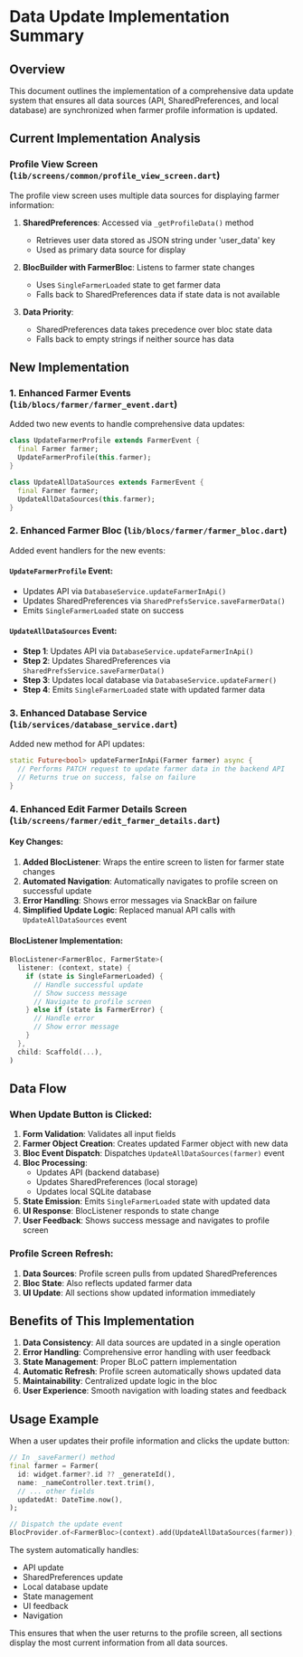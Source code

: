 # Data Update Implementation Summary

## Overview
This document outlines the implementation of a comprehensive data update system that ensures all data sources (API, SharedPreferences, and local database) are synchronized when farmer profile information is updated.

## Current Implementation Analysis

### Profile View Screen (`lib/screens/common/profile_view_screen.dart`)
The profile view screen uses multiple data sources for displaying farmer information:

1. **SharedPreferences**: Accessed via `_getProfileData()` method
   - Retrieves user data stored as JSON string under 'user_data' key
   - Used as primary data source for display

2. **BlocBuilder with FarmerBloc**: Listens to farmer state changes
   - Uses `SingleFarmerLoaded` state to get farmer data
   - Falls back to SharedPreferences data if state data is not available

3. **Data Priority**: 
   - SharedPreferences data takes precedence over bloc state data
   - Falls back to empty strings if neither source has data

## New Implementation

### 1. Enhanced Farmer Events (`lib/blocs/farmer/farmer_event.dart`)
Added two new events to handle comprehensive data updates:

```dart
class UpdateFarmerProfile extends FarmerEvent {
  final Farmer farmer;
  UpdateFarmerProfile(this.farmer);
}

class UpdateAllDataSources extends FarmerEvent {
  final Farmer farmer;
  UpdateAllDataSources(this.farmer);
}
```

### 2. Enhanced Farmer Bloc (`lib/blocs/farmer/farmer_bloc.dart`)
Added event handlers for the new events:

#### `UpdateFarmerProfile` Event:
- Updates API via `DatabaseService.updateFarmerInApi()`
- Updates SharedPreferences via `SharedPrefsService.saveFarmerData()`
- Emits `SingleFarmerLoaded` state on success

#### `UpdateAllDataSources` Event:
- **Step 1**: Updates API via `DatabaseService.updateFarmerInApi()`
- **Step 2**: Updates SharedPreferences via `SharedPrefsService.saveFarmerData()`
- **Step 3**: Updates local database via `DatabaseService.updateFarmer()`
- **Step 4**: Emits `SingleFarmerLoaded` state with updated farmer data

### 3. Enhanced Database Service (`lib/services/database_service.dart`)
Added new method for API updates:

```dart
static Future<bool> updateFarmerInApi(Farmer farmer) async {
  // Performs PATCH request to update farmer data in the backend API
  // Returns true on success, false on failure
}
```

### 4. Enhanced Edit Farmer Details Screen (`lib/screens/farmer/edit_farmer_details.dart`)

#### Key Changes:
1. **Added BlocListener**: Wraps the entire screen to listen for farmer state changes
2. **Automated Navigation**: Automatically navigates to profile screen on successful update
3. **Error Handling**: Shows error messages via SnackBar on failure
4. **Simplified Update Logic**: Replaced manual API calls with `UpdateAllDataSources` event

#### BlocListener Implementation:
```dart
BlocListener<FarmerBloc, FarmerState>(
  listener: (context, state) {
    if (state is SingleFarmerLoaded) {
      // Handle successful update
      // Show success message
      // Navigate to profile screen
    } else if (state is FarmerError) {
      // Handle error
      // Show error message
    }
  },
  child: Scaffold(...),
)
```

## Data Flow

### When Update Button is Clicked:
1. **Form Validation**: Validates all input fields
2. **Farmer Object Creation**: Creates updated Farmer object with new data
3. **Bloc Event Dispatch**: Dispatches `UpdateAllDataSources(farmer)` event
4. **Bloc Processing**:
   - Updates API (backend database)
   - Updates SharedPreferences (local storage)
   - Updates local SQLite database
5. **State Emission**: Emits `SingleFarmerLoaded` state with updated data
6. **UI Response**: BlocListener responds to state change
7. **User Feedback**: Shows success message and navigates to profile screen

### Profile Screen Refresh:
1. **Data Sources**: Profile screen pulls from updated SharedPreferences
2. **Bloc State**: Also reflects updated farmer data
3. **UI Update**: All sections show updated information immediately

## Benefits of This Implementation

1. **Data Consistency**: All data sources are updated in a single operation
2. **Error Handling**: Comprehensive error handling with user feedback
3. **State Management**: Proper BLoC pattern implementation
4. **Automatic Refresh**: Profile screen automatically shows updated data
5. **Maintainability**: Centralized update logic in the bloc
6. **User Experience**: Smooth navigation with loading states and feedback

## Usage Example

When a user updates their profile information and clicks the update button:

```dart
// In _saveFarmer() method
final farmer = Farmer(
  id: widget.farmer?.id ?? _generateId(),
  name: _nameController.text.trim(),
  // ... other fields
  updatedAt: DateTime.now(),
);

// Dispatch the update event
BlocProvider.of<FarmerBloc>(context).add(UpdateAllDataSources(farmer));
```

The system automatically handles:
- API update
- SharedPreferences update  
- Local database update
- State management
- UI feedback
- Navigation

This ensures that when the user returns to the profile screen, all sections display the most current information from all data sources.
